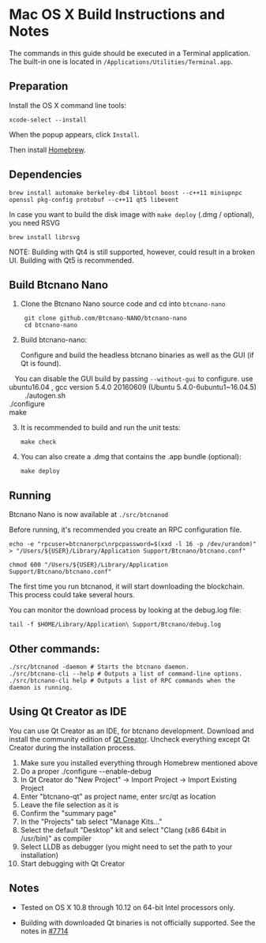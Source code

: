 Mac OS X Build Instructions and Notes
====================================
The commands in this guide should be executed in a Terminal application.
The built-in one is located in `/Applications/Utilities/Terminal.app`.

Preparation
-----------
Install the OS X command line tools:

`xcode-select --install`

When the popup appears, click `Install`.

Then install [Homebrew](http://brew.sh).

Dependencies
----------------------

    brew install automake berkeley-db4 libtool boost --c++11 miniupnpc openssl pkg-config protobuf --c++11 qt5 libevent

In case you want to build the disk image with `make deploy` (.dmg / optional), you need RSVG

    brew install librsvg

NOTE: Building with Qt4 is still supported, however, could result in a broken UI. Building with Qt5 is recommended.

Build Btcnano Nano
-----------------

1. Clone the Btcnano Nano source code and cd into `btcnano-nano`

        git clone github.com/Btcnano-NANO/btcnano-nano
        cd btcnano-nano

2.  Build btcnano-nano:

    Configure and build the headless btcnano binaries as well as the GUI (if Qt is found).

    You can disable the GUI build by passing `--without-gui` to configure. 
    use ubuntu16.04 , gcc version 5.4.0 20160609 (Ubuntu 5.4.0-6ubuntu1~16.04.5)
           
        ./autogen.sh    
        ./configure    
        make   

3.  It is recommended to build and run the unit tests:

        make check

4.  You can also create a .dmg that contains the .app bundle (optional):

        make deploy

Running
-------

Btcnano Nano is now available at `./src/btcnanod`

Before running, it's recommended you create an RPC configuration file.

    echo -e "rpcuser=btcnanorpc\nrpcpassword=$(xxd -l 16 -p /dev/urandom)" > "/Users/${USER}/Library/Application Support/Btcnano/btcnano.conf"

    chmod 600 "/Users/${USER}/Library/Application Support/Btcnano/btcnano.conf"

The first time you run btcnanod, it will start downloading the blockchain. This process could take several hours.

You can monitor the download process by looking at the debug.log file:

    tail -f $HOME/Library/Application\ Support/Btcnano/debug.log

Other commands:
-------

    ./src/btcnanod -daemon # Starts the btcnano daemon.
    ./src/btcnano-cli --help # Outputs a list of command-line options.
    ./src/btcnano-cli help # Outputs a list of RPC commands when the daemon is running.

Using Qt Creator as IDE
------------------------
You can use Qt Creator as an IDE, for btcnano development.
Download and install the community edition of [Qt Creator](https://www.qt.io/download/).
Uncheck everything except Qt Creator during the installation process.

1. Make sure you installed everything through Homebrew mentioned above
2. Do a proper ./configure --enable-debug
3. In Qt Creator do "New Project" -> Import Project -> Import Existing Project
4. Enter "btcnano-qt" as project name, enter src/qt as location
5. Leave the file selection as it is
6. Confirm the "summary page"
7. In the "Projects" tab select "Manage Kits..."
8. Select the default "Desktop" kit and select "Clang (x86 64bit in /usr/bin)" as compiler
9. Select LLDB as debugger (you might need to set the path to your installation)
10. Start debugging with Qt Creator

Notes
-----

* Tested on OS X 10.8 through 10.12 on 64-bit Intel processors only.

* Building with downloaded Qt binaries is not officially supported. See the notes in [#7714](https://github.com/btcnano/btcnano/issues/7714)
